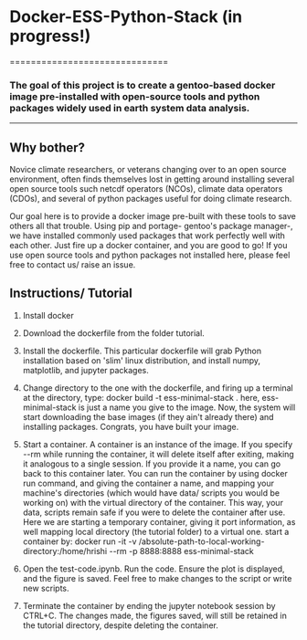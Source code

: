 # Docker-ESS-Python-Stack (in progress!)
==============================

### The goal of this project is to create a gentoo-based docker image pre-installed with open-source tools and python packages widely used in earth system data analysis.
--------
## Why bother?
Novice climate researchers, or veterans changing over to an open source environment, often finds themselves lost in getting around installing several open source tools such netcdf operators (NCOs), climate data operators (CDOs), and several of python packages useful for doing climate research.

Our goal here is to provide a docker image pre-built with these tools to save others all that trouble. Using pip and portage- gentoo's package manager-, we have installed commonly used packages that work perfectly well with each other. Just fire up a docker container, and you are good to go! If you use open source tools and python packages not installed here, please feel free to contact us/ raise an issue.


## Instructions/ Tutorial
1. Install docker
2. Download the dockerfile from the folder tutorial.
3. Install the dockerfile. This particular dockerfile will grab Python installation based on 'slim' linux distribution, and install numpy, matplotlib, and jupyter packages.
  1. Change directory to the one with the dockerfile, and firing up a terminal at the directory, type:
  docker build -t ess-minimal-stack .
  here, ess-minimal-stack is just a name you give to the image. Now, the system will start downloading the base images (if they ain't already there) and installing packages. Congrats, you have built your image.
4. Start a container. A container is an instance of the image. If you specify --rm while running the container, it will delete itself after exiting, making it analogous to a single session. If you provide it a name, you can go back to this container later. You can run the container by using docker run command, and giving the container a name, and mapping your machine's directories (which would have data/ scripts you would be working on) with the virtual directory of the container. This way, your data, scripts remain safe if you were to delete the container after use. Here we are starting a temporary container, giving it port information, as well mapping local directory (the tutorial folder) to a virtual one.
start a container by:
docker run -it -v /absolute-path-to-local-working-directory:/home/hrishi --rm -p 8888:8888 ess-minimal-stack

5. Open the test-code.ipynb. Run the code. Ensure the plot is displayed, and the figure is saved. Feel free to make changes to the script or write new scripts.
6. Terminate the container by ending the jupyter notebook session by CTRL+C. The changes made, the figures saved, will still be retained in the tutorial directory, despite deleting the container.
